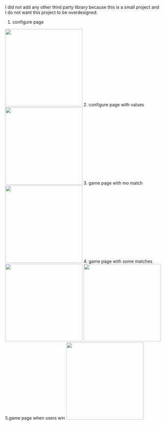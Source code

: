 I did not add any other third party library because this is a small project and I do not want this project to be overdesigned.
1. configure page
<img src="https://user-images.githubusercontent.com/16929598/80646430-b1909400-8a3a-11ea-92a3-d308b8e644d1.png" width="250">
2. configure page with values
<img src="https://user-images.githubusercontent.com/16929598/80646436-b35a5780-8a3a-11ea-8ca3-298d0e1f77b0.png" width="250">
3. game page with mo match
<img src="https://user-images.githubusercontent.com/16929598/80646471-c53bfa80-8a3a-11ea-9213-07da41698d0e.png" width="250">
4. game page with some matches
<img src="https://user-images.githubusercontent.com/16929598/80646503-d97ff780-8a3a-11ea-9a45-9809fe8cd329.png" width="250">
<img src="https://user-images.githubusercontent.com/16929598/80646549-f1f01200-8a3a-11ea-9109-5f2e6188c5cb.png" width="250">
5.game page when users win
<img src="https://user-images.githubusercontent.com/16929598/80646527-e6045000-8a3a-11ea-9d8f-bf8a748dfcc8.png" width="250">

